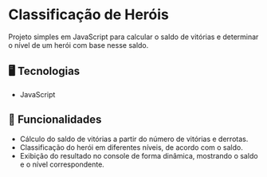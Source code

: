 # Classificação de Heróis

Projeto simples em JavaScript para calcular o saldo de vitórias e determinar o nível de um herói com base nesse saldo.

## 🖥️ Tecnologias
- JavaScript

## 🚀 Funcionalidades
- Cálculo do saldo de vitórias a partir do número de vitórias e derrotas.
- Classificação do herói em diferentes níveis, de acordo com o saldo.
- Exibição do resultado no console de forma dinâmica, mostrando o saldo e o nível correspondente.
